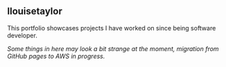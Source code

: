 ## llouisetaylor

This portfolio showcases projects I have worked on since being software developer.

_Some things in here may look a bit strange at the moment, migration from GitHub pages to AWS in progress._
